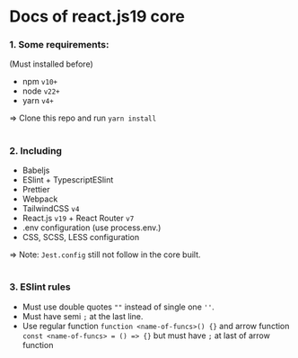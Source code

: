# Docs of react.js19 core

### 1. Some requirements:

(Must installed before)

- npm `v10+`
- node `v22+`
- yarn `v4+`

=> Clone this repo and run `yarn install`

#

### 2. Including

- Babeljs
- ESlint + TypescriptESlint
- Prettier
- Webpack
- TailwindCSS `v4`
- React.js `v19` + React Router `v7`
- .env configuration (use process.env.<name-of-key>)
- CSS, SCSS, LESS configuration

=> Note: `Jest.config` still not follow in the core built.

#

### 3. ESlint rules

- Must use double quotes `""` instead of single one `''`.
- Must have semi `;` at the last line.
- Use regular function `function <name-of-funcs>() {}` and arrow function `const <name-of-funcs> = () => {}` but must have `;` at last of arrow function
